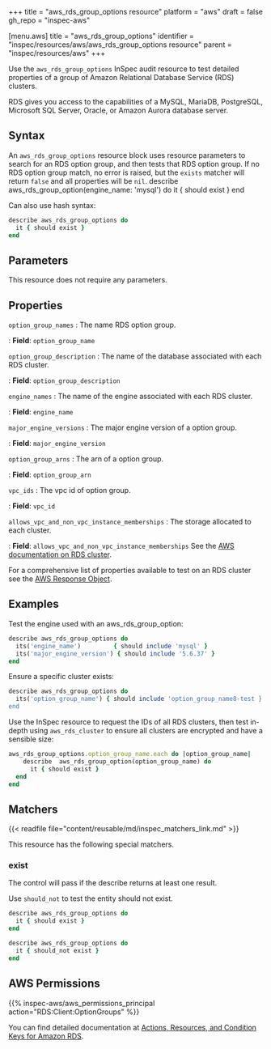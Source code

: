 +++
title = "aws_rds_group_options resource"
platform = "aws"
draft = false
gh_repo = "inspec-aws"

[menu.aws]
title = "aws_rds_group_options"
identifier = "inspec/resources/aws/aws_rds_group_options resource"
parent = "inspec/resources/aws"
+++

Use the `aws_rds_group_options` InSpec audit resource to test detailed properties of a group of Amazon Relational Database Service (RDS) clusters.

RDS gives you access to the capabilities of a MySQL, MariaDB, PostgreSQL, Microsoft SQL Server, Oracle, or Amazon Aurora database server.

## Syntax

An `aws_rds_group_options` resource block uses resource parameters to search for an RDS option group, and then tests that RDS option group. If no RDS option group match, no error is raised, but the `exists` matcher will return `false` and all properties will be `nil`.
describe aws_rds_group_option(engine_name: 'mysql') do
it { should exist }
end

Can also use hash syntax:

```ruby
describe aws_rds_group_options do
  it { should exist }
end
```

## Parameters

This resource does not require any parameters.

## Properties

`option_group_names`
: The name RDS option group.

: **Field**: `option_group_name`

`option_group_description`
: The name of the database associated with each RDS cluster.

: **Field**: `option_group_description`

`engine_names`
: The name of the engine associated with each RDS cluster.

: **Field**: `engine_name`

`major_engine_versions`
: The major engine version of a option group.

: **Field**: `major_engine_version`

`option_group_arns`
: The arn of a option group.

: **Field**: `option_group_arn`

`vpc_ids`
: The vpc id of  option group.

: **Field**: `vpc_id`

`allows_vpc_and_non_vpc_instance_memberships`
: The storage allocated to each cluster.

: **Field**: `allows_vpc_and_non_vpc_instance_memberships`
See the [AWS documentation on RDS cluster](https://docs.aws.amazon.com/AWSCloudFormation/latest/UserGuide/aws-resource-rds-optiongroup.html).

For a comprehensive list of properties available to test on an RDS cluster see the [AWS Response Object](https://docs.aws.amazon.com/sdk-for-ruby/v3/api/Aws/RDS/DBCluster.html).

## Examples

Test the engine used with an aws_rds_group_option:

```ruby
describe aws_rds_group_options do
  its('engine_name')         { should include 'mysql' }
  its('major_engine_version') { should include '5.6.37' }
end
```

Ensure a specific cluster exists:

```ruby
describe aws_rds_group_options do
  its('option_group_name') { should include 'option_group_name8-test }
end
```

Use the InSpec resource to request the IDs of all RDS clusters, then test in-depth using `aws_rds_cluster` to ensure all clusters are encrypted and have a sensible size:

```ruby
aws_rds_group_options.option_group_name.each do |option_group_name|
    describe  aws_rds_group_option(option_group_name) do
      it { should exist }
  end
end
```

## Matchers

{{< readfile file="content/reusable/md/inspec_matchers_link.md" >}}

This resource has the following special matchers.

### exist

The control will pass if the describe returns at least one result.

Use `should_not` to test the entity should not exist.

```ruby
describe aws_rds_group_options do
  it { should exist }
end
```

```ruby
describe aws_rds_group_options do
  it { should_not exist }
end
```

## AWS Permissions

{{% inspec-aws/aws_permissions_principal action="RDS:Client:OptionGroups" %}}

You can find detailed documentation at [Actions, Resources, and Condition Keys for Amazon RDS](https://docs.aws.amazon.com/IAM/latest/UserGuide/list_amazonrds.html).
